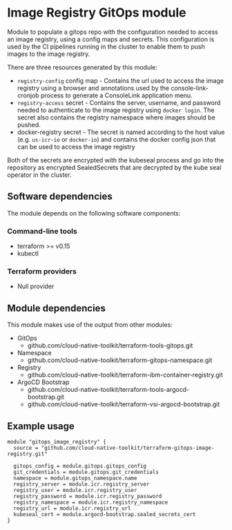 # Image Registry GitOps module

Module to populate a gitops repo with the configuration needed to access an image registry, using a config maps and secrets. This configuration is used by the CI pipelines running in the cluster to enable them to push images to the image registry.

There are three resources generated by this module:

- `registry-config` config map - Contains the url used to access the image registry using a browser and annotations used by the console-link-cronjob process to generate a ConsoleLink application menu.
- `registry-access` secret - Contains the server, username, and password needed to authenticate to the image registry using `docker login`. The secret also contains the registry namespace where images should be pushed.
- docker-registry secret - The secret is named according to the host value (e.g. `us-icr-io` or `docker-io`) and contains the docker config json that can be used to access the image registry

Both of the secrets are encrypted with the kubeseal process and go into the repository as encrypted SealedSecrets that are decrypted by the kube seal operator in the cluster.

## Software dependencies

The module depends on the following software components:

### Command-line tools

- terraform >= v0.15
- kubectl

### Terraform providers

- Null provider

## Module dependencies

This module makes use of the output from other modules:

- GitOps 
    - github.com/cloud-native-toolkit/terraform-tools-gitops.git
- Namespace 
    - github.com/cloud-native-toolkit/terraform-gitops-namespace.git
- Registry 
    - github.com/cloud-native-toolkit/terraform-ibm-container-registry.git
- ArgoCD Bootstrap
    - github.com/cloud-native-toolkit/terraform-tools-argocd-bootstrap.git
    - github.com/cloud-native-toolkit/terraform-vsi-argocd-bootstrap.git

## Example usage

```hcl-terraform
module "gitops_image_registry" {
  source = "github.com/cloud-native-toolkit/terraform-gitops-image-registry.git"

  gitops_config = module.gitops.gitops_config
  git_credentials = module.gitops.git_credentials
  namespace = module.gitops_namespace.name
  registry_server = module.icr.registry_server
  registry_user = module.icr.registry_user
  registry_password = module.icr.registry_password
  registry_namespace = module.icr.registry_namespace
  registry_url = module.icr.registry_url
  kubeseal_cert = module.argocd-bootstrap.sealed_secrets_cert
}

```


